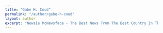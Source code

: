 ```yaml
---
title: "Gabe H. Coud"
permalink: "/author/gabe-h-coud"
layout: author
excerpt: "Newsie McNewsface - The Best News From The Best Country In The United States"
---
```

